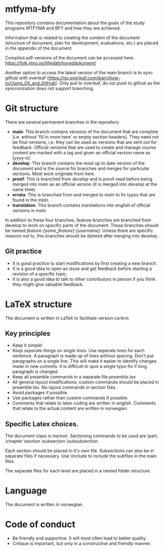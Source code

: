 # mtfyma-bfy
This repository contains documentation about the goals of the study programs MTFYMA and BFY and how they are achieved.

Information that is related to creating the content of the document (structure of document, plan for development, evaluations, etc.) are placed in the appendix of the document.

Compiled pdf-versions of the document can be accessed here: https://folk.ntnu.no/lilledah/hoveddokument/

Another option to access the latest version of the main branch is to sync github with overleaf (https://no.overleaf.com/learn/how-to/Using_Git_and_GitHub). Only pull to overleaf, do not push to github as the syncronization does not support branching.

# Git structure
There are several permanent branches in the repository
- **main**: This branch contains versions of the document that are complete (i.e. without 'fill in more here' or empty section headers). They need not be final versions, i.e. they can be used as versions that are sent out for feedback. Official versions that are used to create and manage course content are marked with a tag and given an official version name as *[yyyy-n]*.
- **develop**: This branch contains the most up to date version of the document and is the source for branches and merges for particular sections. Most work originate from here.
- **proof**: This is branched from *develop* and is proof-read before being merged into *main* as an official version (it is merged into *develop* at the same time).
- **errata**: This is branched from and merged to *main* to fix typos that are found in the *main*.
- **translation**: This branch contains translations into english of official versions in *main*.

In addition to these four branches, feature-branches are branched from develop to work on specific parts of the document. These branches should be named *feature-[some_feature]-[username]*. Unless there are specific reasons not to, this branches should be deleted after merging into develop.

## Git practice
- It is good practice to start modifications by first creating a new branch.
- It is a good idea to open an issue and get feedback before starting a revision of a specific topic.
- It is also a good idea to talk to other contributors in person if you think they might give valuable feedback.

# LaTeX structure
The document is written in LaTeX to facilitate version control.

## Key principles
- Keep it simple!
- *Keep seperate things on single lines*. Use seperate lines for each sentence. A paragraph is made up of lines without spacing. Don't put paragraphs on a single line. This will make it easier to identify changes made in new commits. It is difficult to spot a single typo-fix if long paragraph is changed.
- Keep all preamble commands in a separate file *preamble.tex*
- All general layout modifications, custom commands should be placed in preamble.tex. No layout commands in section files.
- Avoid packages if possible
- Use packages rather than custom commands if possible
- Comments that relate to latex coding are written in english. Comments that relate to the actual content are written in norwegian.

## Specific Latex choices.

The document class is *memoir*. Sectioning commands to be used are \part, \chapter \section \subsection \subsubsection.

Each section should be placed in it's own file. 
Subsections can also be in separate files if necessary. 
Use \include to include the subfiles in the main files.

The separate files for each level are placed in a nested folder structure.

# Language

The document is written in norwegian.

# Code of conduct

- Be friendly and supportive. It will most often lead to better quality.
- Critique is important, but only in a constructive and friendly manner.

